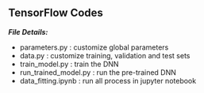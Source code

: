 ## TensorFlow Codes

*__File Details:__*
* parameters.py         :  customize global parameters
* data.py               :  customize training, validation and test sets
* train_model.py        :  train the DNN
* run_trained_model.py  :  run the pre-trained DNN
* data_fitting.ipynb    :  run all process in jupyter notebook
